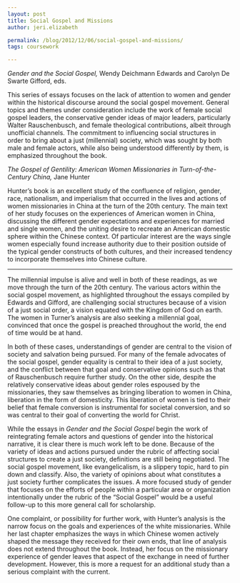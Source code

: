 ```yaml
---
layout: post
title: Social Gospel and Missions
author: jeri.elizabeth

permalink: /blog/2012/12/06/social-gospel-and-missions/
tags: coursework

---
```

*Gender and the Social Gospel,* Wendy Deichmann Edwards and Carolyn De Swarte Gifford, eds.

This series of essays focuses on the lack of attention to women and gender within the historical discourse around the social gospel movement. General topics and themes under consideration include the work of female social gospel leaders, the conservative gender ideas of major leaders, particularly Walter Rauschenbusch, and female theological contributions, albeit through unofficial channels. The commitment to influencing social structures in order to bring about a just (millennial) society, which was sought by both male and female actors, while also being understood differently by them, is emphasized throughout the book.

*The Gospel of Gentility: American Women Missionaries in Turn-of-the-Century China,* Jane Hunter

Hunter&#8217;s book is an excellent study of the confluence of religion, gender, race, nationalism, and imperialism that occurred in the lives and actions of women missionaries in China at the turn of the 20th century. The main text of her study focuses on the experiences of American women in China, discussing the different gender expectations and experiences for married and single women, and the uniting desire to recreate an American domestic sphere within the Chinese context. Of particular interest are the ways single women especially found increase authority due to their position outside of the typical gender constructs of both cultures, and their increased tendency to incorporate themselves into Chinese culture.

* * *

The millennial impulse is alive and well in both of these readings, as we move through the turn of the 20th century. The various actors within the social gospel movement, as highlighted throughout the essays compiled by Edwards and Gifford, are challenging social structures because of a vision of a just social order, a vision equated with the Kingdom of God on earth. The women in Turner&#8217;s analysis are also seeking a millennial goal, convinced that once the gospel is preached throughout the world, the end of time would be at hand.

In both of these cases, understandings of gender are central to the vision of society and salvation being pursued. For many of the female advocates of the social gospel, gender equality is central to their idea of a just society, and the conflict between that goal and conservative opinions such as that of Rauschenbusch require further study. On the other side, despite the relatively conservative ideas about gender roles espoused by the missionaries, they saw themselves as bringing liberation to women in China, liberation in the form of domesticity. This liberation of women is tied to their belief that female conversion is instrumental for societal conversion, and so was central to their goal of converting the world for Christ.

While the essays in *Gender and the Social Gospel* begin the work of reintegrating female actors and questions of gender into the historical narrative, it is clear there is much work left to be done. Because of the variety of ideas and actions pursued under the rubric of affecting social structures to create a just society, definitions are still being negotiated. The social gospel movement, like evangelicalism, is a slippery topic, hard to pin down and classify. Also, the variety of opinions about what constitutes a just society further complicates the issues. A more focused study of gender that focuses on the efforts of people within a particular area or organization intentionally under the rubric of the &#8220;Social Gospel&#8221; would be a useful follow-up to this more general call for scholarship.

One complaint, or possibility for further work, with Hunter&#8217;s analysis is the narrow focus on the goals and experiences of the white missionaries. While her last chapter emphasizes the ways in which Chinese women actively shaped the message they received for their own ends, that line of analysis does not extend throughout the book. Instead, her focus on the missionary experience of gender leaves that aspect of the exchange in need of further development. However, this is more a request for an additional study than a serious complaint with the current.
